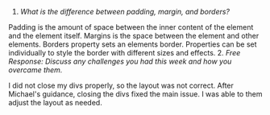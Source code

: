 1. *What is the difference between padding, margin, and borders?*

Padding is the amount of space between the inner content of the element and the element itself. Margins is the space between the element and other elements. Borders property sets an elements border. Properties can be set individually to style the border with different sizes and effects.
2. *Free Response: Discuss any challenges you had this week and how you overcame them.*

I did not close my divs properly, so the layout was not correct. After Michael's guidance, closing the divs fixed the main issue. I was able to them adjust the layout as needed.
